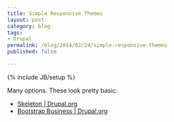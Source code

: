 ```yaml
---
title: Simple Responsive Themes
layout: post
category: blog
tags:
- Drupal
permalink: /blog/2014/02/24/simple-responsive-themes
published: false

---
```

{% include JB/setup %}
<div id="node-316" class="node node-blog node-promoted node-unpublished">
  <div class="content clearfix">
    <div class="field field-name-body field-type-text-with-summary field-label-hidden"><div class="field-items"><div class="field-item even"><p>Many options. These look pretty basic:</p>
<ul><li>
		<a href="https://drupal.org/project/skeletontheme">Skeleton | Drupal.org</a></li>
	<li>
		<a href="https://drupal.org/project/bootstrap-business">Bootstrap Business | Drupal.org</a></li>
</ul></div></div></div>  </div>
</div>
